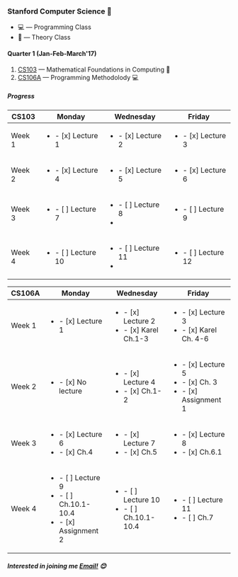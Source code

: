 ### Stanford Computer Science :evergreen_tree:

* :computer: — Programming Class
* :book: — Theory Class

#### Quarter 1 **(Jan-Feb-March'17)**  
1. [CS103](http://web.stanford.edu/class/cs103/) — Mathematical Foundations in Computing :book:
2. [CS106A](https://web.stanford.edu/class/cs106a) — Programming Methodolody :computer:

##### *Progress*


| **CS103**  | Monday  | Wednesday  |  Friday |
|---|---|---|---|
| Week 1  | <ul><li>- [x] Lecture 1</li></ul>  | <ul><li>- [x] Lecture 2</li></ul>  | <ul><li>- [x] Lecture 3</li></ul> |
| Week 2  | <ul><li>- [x] Lecture 4 </li></ul>  | <ul><li>- [x] Lecture 5</li></ul>  | <ul><li>- [x] Lecture 6</li></ul> |
| Week 3  | <ul><li>- [ ] Lecture 7</li></ul>  | <ul><li>- [ ] Lecture 8</li><li></li></ul>  | <ul><li>- [ ] Lecture 9</li></ul> |
| Week 4  | <ul><li>- [ ] Lecture 10</li></ul>  | <ul><li>- [ ] Lecture 11</li><li></li></ul>  | <ul><li>- [ ] Lecture 12</li></ul> |



| **CS106A**  | Monday  | Wednesday  |  Friday |
|---|---|---|---|
| Week 1  | <ul><li>- [x] Lecture 1</li></ul>  | <ul><li>- [x] Lecture 2</li><li>- [x] Karel Ch.1-3 </li></ul>  | <ul><li>- [x] Lecture 3</li><li>- [x] Karel Ch. 4-6 </li></ul> |
| Week 2  | <ul><li>- [x] No lecture </li></ul>  | <ul><li>- [x] Lecture 4</li><li>- [x] Ch.1-2</li></ul>  | <ul><li>- [x] Lecture 5</li><li>- [x] Ch. 3</li><li>- [x] Assignment 1</li></ul> |
| Week 3  | <ul><li>- [x] Lecture 6</li><li>- [x] Ch.4 </li></ul>  | <ul><li>- [x] Lecture 7</li><li>- [x] Ch.5 </li></ul>  | <ul><li>- [x] Lecture 8</li><li>- [x] Ch.6.1 </li></ul> |
| Week 4  | <ul><li>- [ ] Lecture 9</li><li>- [ ] Ch.10.1-10.4 </li><li>- [x] Assignment 2</li></ul>  | <ul><li>- [ ] Lecture 10</li><li>- [ ] Ch.10.1-10.4</li></ul>  | <ul><li>- [ ] Lecture 11</li><li>- [ ] Ch.7 </li></ul> |


##### *Interested in joining me* [Email!](mailto:brijrajsinhgohil.gohil@gmail.com) :blush:
